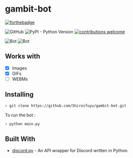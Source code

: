 # gambit-bot
[![forthebadge](https://forthebadge.com/images/badges/made-with-python.svg)](https://forthebadge.com)

![GitHub](https://img.shields.io/github/license/mashape/apistatus.svg) ![PyPI - Python Version](https://img.shields.io/badge/python-3.6-blue.svg)
[![contributions welcome](https://img.shields.io/badge/contributions-welcome-brightgreen.svg?style=flat)](https://github.com/Shiroifuyu/gambit-bot/issues)


![Bot](https://ame.s-ul.eu/9uSpwlfq.png)
![Bot](https://ame.s-ul.eu/DPZxQpar.png)

## Works with
- [x] Images
- [x] GIFs
- [ ] WEBMs

## Installing

```sh
> git clone https://github.com/Shiroifuyu/gambit-bot.git
```
To run the bot :
```sh
> python main.py
```

## Built With

* [discord.py](https://github.com/Rapptz/discord.py) - An API wrapper for Discord written in Python.
